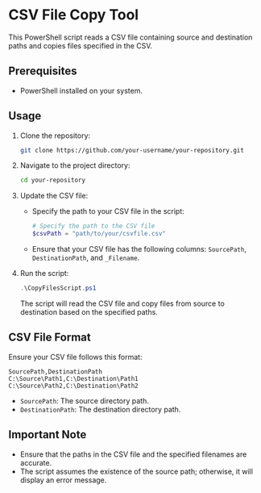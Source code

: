 # CSV File Copy Tool

This PowerShell script reads a CSV file containing source and destination paths and copies files specified in the CSV.

## Prerequisites

- PowerShell installed on your system.

## Usage

1. Clone the repository:

   ```bash
   git clone https://github.com/your-username/your-repository.git
   ```

2. Navigate to the project directory:

   ```bash
   cd your-repository
   ```

3. Update the CSV file:

   - Specify the path to your CSV file in the script:

     ```powershell
     # Specify the path to the CSV file
     $csvPath = "path/to/your/csvfile.csv"
     ```

   - Ensure that your CSV file has the following columns: `SourcePath`, `DestinationPath`, and `_Filename`.

4. Run the script:

   ```powershell
   .\CopyFilesScript.ps1
   ```

   The script will read the CSV file and copy files from source to destination based on the specified paths.

## CSV File Format

Ensure your CSV file follows this format:

```csv
SourcePath,DestinationPath
C:\Source\Path1,C:\Destination\Path1
C:\Source\Path2,C:\Destination\Path2
```

- `SourcePath`: The source directory path.
- `DestinationPath`: The destination directory path.
## Important Note

- Ensure that the paths in the CSV file and the specified filenames are accurate.
- The script assumes the existence of the source path; otherwise, it will display an error message.

